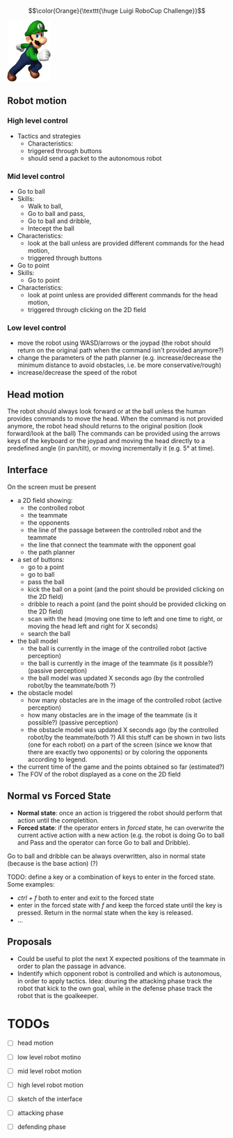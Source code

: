 $$\color{Orange}{\texttt{\huge Luigi RoboCup Challenge}}$$

![Luigi](images/luigi.png)

## Robot motion

### High level control
- Tactics and strategies
  -  Characteristics: 
    -  triggered through buttons
    -  should send a packet to the autonomous robot 

### Mid level control
- Go to ball 
 - Skills: 
   - Walk to ball, 
   - Go to ball and pass, 
   - Go to ball and dribble,
   - Intecept the ball
 - Characteristics:
   - look at the ball unless are provided different commands for the head motion,
   - triggered through buttons 
- Go to point 
 - Skills: 
   - Go to point
 - Characteristics: 
   - look at point unless are provided different commands for the head motion,
   - triggered through clicking on the 2D field

### Low level control
- move the robot using WASD/arrows or the joypad (the robot should return on the original path when the command isn't provided anymore?)
- change the parameters of the path planner (e.g. increase/decrease the minimum distance to avoid obstacles, i.e. be more conservative/rough)
- increase/decrease the speed of the robot

## Head motion
The robot should always look forward or at the ball unless the human provides commands to move the head.
When the command is not provided anymore, the robot head should returns to the original position (look forward/look at the ball)
The commands can be provided using the arrows keys of the keyboard or the joypad and moving the head directly to a predefined angle (in pan/tilt), or moving incrementally it (e.g. 5° at time).

## Interface
On the screen must be present
- a 2D field showing:
    - the controlled robot
    - the teammate
    - the opponents
    - the line of the passage between the controlled robot and the teammate
    - the line that connect the teammate with the opponent goal
    - the path planner
- a set of buttons:
    - go to a point
    - go to ball
    - pass the ball
    - kick the ball on a point (and the point should be provided clicking on the 2D field)
    - dribble to reach a point (and the point should be provided clicking on the 2D field)
    - scan with the head (moving one time to left and one time to right, or moving the head left and right for X seconds)
    - search the ball
- the ball model
    - the ball is currently in the image of the controlled robot (active perception)
    - the ball is currently in the image of the teammate (is it possible?) (passive perception)
    - the ball model was updated X seconds ago (by the controlled robot/by the teammate/both ?)
- the obstacle model
    - how many obstacles are in the image of the controlled robot (active perception)
    - how many obstacles are in the image of the teammate (is it possible?) (passive perception)
    - the obstacle model was updated X seconds ago (by the controlled robot/by the teammate/both ?)
    All this stuff can be shown in two lists (one for each robot) on a part of the screen (since we know that there are exactly two opponents) or by coloring the opponents according to legend.
- the current time of the game and the points obtained so far (estimated?)
- The FOV of the robot displayed as a cone on the 2D field

## Normal vs Forced State
- **Normal state**: once an action is triggered the robot should perform that action until the completition. 
- **Forced state**: if the operator enters in _forced_ state, he can overwrite the current active action with a new action (e.g. the robot is doing Go to ball and Pass and the operator can force Go to ball and Dribble).

Go to ball and dribble can be always overwritten, also in normal state (because is the base action) (?)

TODO: define a key or a combination of keys to enter in the forced state. Some examples:
- _ctrl + f_ both to enter and exit to the forced state
- enter in the forced state with _f_ and keep the forced state until the key is pressed. Return in the normal state when the key is released. 
- ...


## Proposals
- Could be useful to plot the next X expected positions of the teammate in order to plan the passage in advance.
- Indentify which opponent robot is controlled and which is autonomous, in order to apply tactics. Idea: douring the attacking phase track the robot that kick to the own goal, while in the defense phase track the robot that is the goalkeeper.


# TODOs
- [ ] head motion
- [ ] low level robot motino
- [ ] mid level robot motion
- [ ] high level robot motion
- [ ] sketch of the interface
- [ ] attacking phase
- [ ] defending phase





